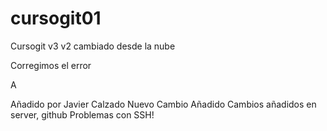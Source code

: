 # cursogit01
Cursogit
v3
v2 cambiado desde la nube

Corregimos el error

A
 

Añadido por Javier Calzado
Nuevo Cambio Añadido
Cambios añadidos en server, github
Problemas con SSH!